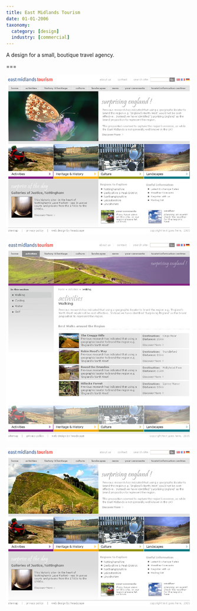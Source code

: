 ```yaml
---
title: East Midlands Tourism
date: 01-01-2006
taxonomy:
  category: [design]
  industry: [commercial]
---
```


A design for a small, boutique travel agency.

===

![](emthome1.jpg)

![](emtsubpage1.jpg)

![](emthome4.jpg)

